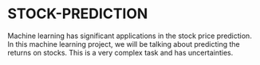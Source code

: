 # STOCK-PREDICTION
Machine learning has significant applications in the stock price prediction. In this machine learning project, we will be talking about predicting the returns on stocks. This is a very complex task and has uncertainties.
